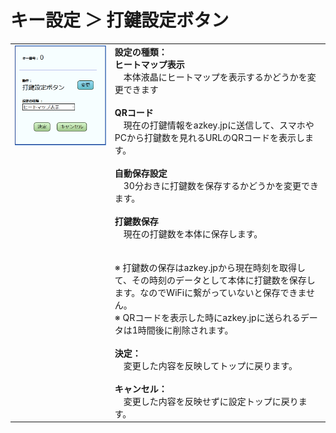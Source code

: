 # キー設定 ＞ 打鍵設定ボタン

<table>
  <tr>
  <td valign="top">
    <img src="/images/key_setting_dakagi.png">
    </td>
  <td valign="top">
    <b>設定の種類：</b><br>
    <b>ヒートマップ表示</b><br>　本体液晶にヒートマップを表示するかどうかを変更できます<br><br>
    <b>QRコード</b><br>　現在の打鍵情報をazkey.jpに送信して、スマホやPCから打鍵数を見れるURLのQRコードを表示します。<br><br>
    <b>自動保存設定</b><br>　30分おきに打鍵数を保存するかどうかを変更できます。<br><br>
    <b>打鍵数保存</b><br>　現在の打鍵数を本体に保存します。<br><br>
    <br>
    ※ 打鍵数の保存はazkey.jpから現在時刻を取得して、その時刻のデータとして本体に打鍵数を保存します。なのでWiFiに繋がっていないと保存できません。<br>
    ※ QRコードを表示した時にazkey.jpに送られるデータは1時間後に削除されます。<br>
    <br>
    <b>決定：</b><br>　変更した内容を反映してトップに戻ります。<br>
    <br>
    <b>キャンセル：</b><br>　変更した内容を反映せずに設定トップに戻ります。<br>
  </td>
  </tr>
</table>

